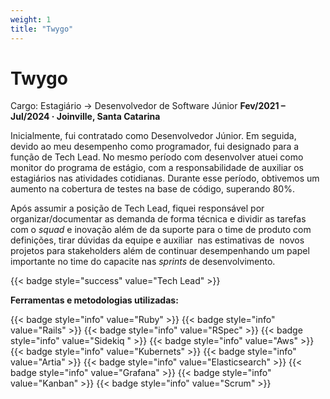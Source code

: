 ```yaml
---
weight: 1
title: "Twygo"
---
```


# Twygo
Cargo: Estagiário → Desenvolvedor de Software Júnior
**Fev/2021 – Jul/2024 · Joinville, Santa Catarina**

Inicialmente, fui contratado como Desenvolvedor Júnior. Em seguida, devido ao meu desempenho como programador, fui designado para a função de Tech Lead. No mesmo período com desenvolver atuei como monitor do programa de estágio, com a responsabilidade de auxiliar os estagiários nas atividades cotidianas. Durante esse período, obtivemos um aumento na cobertura de testes na base de código, superando 80%.  

Após assumir a posição de  Tech Lead, fiquei responsável por organizar/documentar as demanda de forma técnica e dividir as tarefas com o *squad* e inovação além de da suporte para o time de produto com definições, tirar dúvidas da equipe e auxiliar  nas estimativas de  novos projetos para stakeholders além de continuar desempenhando um papel importante no time do capacite nas *sprints* de desenvolvimento.


{{< badge style="success" value="Tech Lead" >}}

**Ferramentas e metodologias utilizadas:**

{{< badge style="info" value="Ruby" >}}
{{< badge style="info" value="Rails" >}}
{{< badge style="info" value="RSpec" >}}
{{< badge style="info" value="Sidekiq " >}}
{{< badge style="info" value="Aws" >}}
{{< badge style="info" value="Kubernets" >}}
{{< badge style="info" value="Artia" >}}
{{< badge style="info" value="Elasticsearch" >}}
{{< badge style="info" value="Grafana" >}}
{{< badge style="info" value="Kanban" >}}
{{< badge style="info" value="Scrum" >}}
